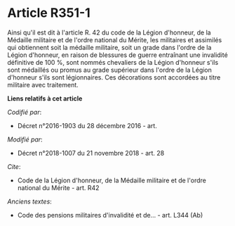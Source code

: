 # Article R351-1

Ainsi qu'il est dit à l'article R. 42 du code de la Légion d'honneur, de la Médaille militaire et de l'ordre national du
Mérite, les militaires et assimilés qui obtiennent soit la médaille militaire, soit un grade dans l'ordre de la Légion
d'honneur, en raison de blessures de guerre entraînant une invalidité définitive de 100 %, sont nommés chevaliers de la
Légion d'honneur s'ils sont médaillés ou promus au grade supérieur dans l'ordre de la Légion d'honneur s'ils sont
légionnaires. Ces décorations sont accordées au titre militaire avec traitement.

**Liens relatifs à cet article**

_Codifié par_:

  - Décret n°2016-1903 du 28 décembre 2016 - art.

_Modifié par_:

  - Décret n°2018-1007 du 21 novembre 2018 - art. 28

_Cite_:

  - Code de la Légion d'honneur, de la Médaille militaire et de l'ordre national du Mérite - art. R42

_Anciens textes_:

  - Code des pensions militaires d'invalidité et de... - art. L344 (Ab)
